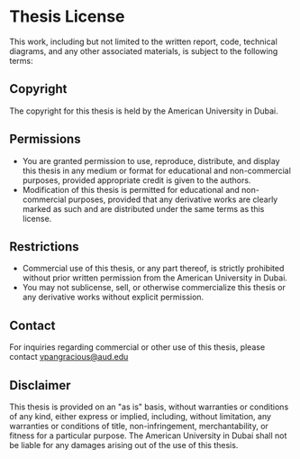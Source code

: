 # Thesis License

This work, including but not limited to the written report, code, technical diagrams, and any other associated materials, is subject to the following terms:

## Copyright

The copyright for this thesis is held by the American University in Dubai.

## Permissions

- You are granted permission to use, reproduce, distribute, and display this thesis in any medium or format for educational and non-commercial purposes, provided appropriate credit is given to the authors.
- Modification of this thesis is permitted for educational and non-commercial purposes, provided that any derivative works are clearly marked as such and are distributed under the same terms as this license.

## Restrictions

- Commercial use of this thesis, or any part thereof, is strictly prohibited without prior written permission from the American University in Dubai.
- You may not sublicense, sell, or otherwise commercialize this thesis or any derivative works without explicit permission.

## Contact

For inquiries regarding commercial or other use of this thesis, please contact vpangracious@aud.edu

## Disclaimer

This thesis is provided on an "as is" basis, without warranties or conditions of any kind, either express or implied, including, without limitation, any warranties or conditions of title, non-infringement, merchantability, or fitness for a particular purpose. The American University in Dubai shall not be liable for any damages arising out of the use of this thesis.
